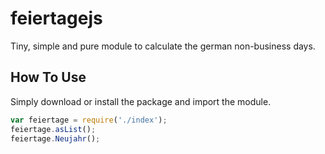 # feiertagejs

Tiny, simple and pure module to calculate the german non-business days.

## How To Use

Simply download or install the package and import the module.

```js
var feiertage = require('./index');
feiertage.asList();
feiertage.Neujahr();
```
